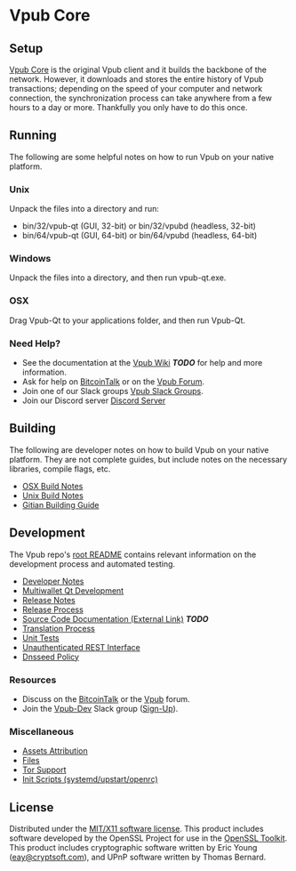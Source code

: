 Vpub Core
=====================

Setup
---------------------
[Vpub Core](http://vpub.org/wallet) is the original Vpub client and it builds the backbone of the network. However, it downloads and stores the entire history of Vpub transactions; depending on the speed of your computer and network connection, the synchronization process can take anywhere from a few hours to a day or more. Thankfully you only have to do this once.

Running
---------------------
The following are some helpful notes on how to run Vpub on your native platform.

### Unix

Unpack the files into a directory and run:

- bin/32/vpub-qt (GUI, 32-bit) or bin/32/vpubd (headless, 32-bit)
- bin/64/vpub-qt (GUI, 64-bit) or bin/64/vpubd (headless, 64-bit)

### Windows

Unpack the files into a directory, and then run vpub-qt.exe.

### OSX

Drag Vpub-Qt to your applications folder, and then run Vpub-Qt.

### Need Help?

* See the documentation at the [Vpub Wiki](https://en.bitcoin.it/wiki/Main_Page) ***TODO***
for help and more information.
* Ask for help on [BitcoinTalk](https://bitcointalk.org/index.php?topic=1262920.0) or on the [Vpub Forum](http://forum.vpub.org/).
* Join one of our Slack groups [Vpub Slack Groups](https://vpub.org/slack-logins/).
* Join our Discord server [Discord Server](https://discord.gg/dTRhamf)

Building
---------------------
The following are developer notes on how to build Vpub on your native platform. They are not complete guides, but include notes on the necessary libraries, compile flags, etc.

- [OSX Build Notes](build-osx.md)
- [Unix Build Notes](build-unix.md)
- [Gitian Building Guide](gitian-building.md)

Development
---------------------
The Vpub repo's [root README](https://github.com/vpubchain/Vpub/blob/master/README.md) contains relevant information on the development process and automated testing.

- [Developer Notes](developer-notes.md)
- [Multiwallet Qt Development](multiwallet-qt.md)
- [Release Notes](release-notes.md)
- [Release Process](release-process.md)
- [Source Code Documentation (External Link)](https://dev.visucore.com/bitcoin/doxygen/) ***TODO***
- [Translation Process](translation_process.md)
- [Unit Tests](unit-tests.md)
- [Unauthenticated REST Interface](REST-interface.md)
- [Dnsseed Policy](dnsseed-policy.md)

### Resources

* Discuss on the [BitcoinTalk](https://bitcointalk.org/index.php?topic=1262920.0) or the [Vpub](http://forum.vpub.org/) forum.
* Join the [Vpub-Dev](https://vpub-dev.slack.com/) Slack group ([Sign-Up](https://vpub-dev.herokuapp.com/)).

### Miscellaneous
- [Assets Attribution](assets-attribution.md)
- [Files](files.md)
- [Tor Support](tor.md)
- [Init Scripts (systemd/upstart/openrc)](init.md)

License
---------------------
Distributed under the [MIT/X11 software license](http://www.opensource.org/licenses/mit-license.php).
This product includes software developed by the OpenSSL Project for use in the [OpenSSL Toolkit](https://www.openssl.org/). This product includes
cryptographic software written by Eric Young ([eay@cryptsoft.com](mailto:eay@cryptsoft.com)), and UPnP software written by Thomas Bernard.
